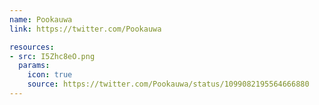 ```yaml
---
name: Pookauwa
link: https://twitter.com/Pookauwa

resources:
- src: I5Zhc8eO.png
  params:
    icon: true
    source: https://twitter.com/Pookauwa/status/1099082195564666880
---
```

